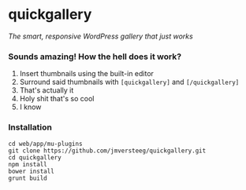 # quickgallery
*The smart, responsive WordPress gallery that just works*

### Sounds amazing! How the hell does it work?

1. Insert thumbnails using the built-in editor
2. Surround said thumbnails with `[quickgallery]` and `[/quickgallery]`
3. That's actually it
4. Holy shit that's so cool
5. I know

### Installation

```
cd web/app/mu-plugins
git clone https://github.com/jmversteeg/quickgallery.git
cd quickgallery
npm install
bower install
grunt build
```
